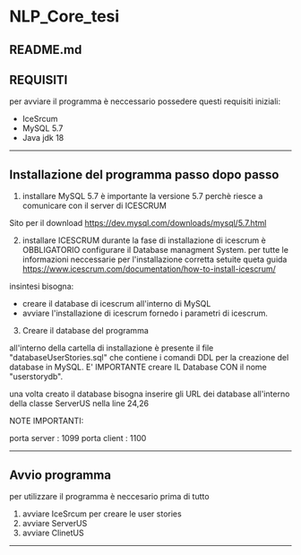# NLP_Core_tesi
README.md
---------------------------------------------------------------------
REQUISITI
---------------------------------------------------------------------

per avviare il programma è neccessario possedere questi requisiti iniziali:
- IceSrcum
- MySQL 5.7
- Java jdk 18

---------------------------------------------------------------------
Installazione del programma passo dopo passo 
---------------------------------------------------------------------
1) installare MySQL 5.7
è importante la versione 5.7 perchè riesce a comunicare con il server di ICESCRUM 


Sito per il download	https://dev.mysql.com/downloads/mysql/5.7.html

2) installare ICESCRUM
durante la fase di installazione di icescrum è OBBLIGATORIO configurare il Database managment
System. 
per tutte le informazioni neccessarie per l'installazione corretta setuite queta guida
https://www.icescrum.com/documentation/how-to-install-icescrum/

insintesi bisogna: 
- creare il database di icescrum all'interno di MySQL
- avviare l'installazione di icescrum fornedo i parametri di icescrum.
3) Creare il database del programma

all'interno della cartella di installazione è presente il file "databaseUserStories.sql"
che contiene i comandi DDL per la creazione del database in MySQL.
E' IMPORTANTE creare IL Database CON il nome "userstorydb".


una volta creato il database bisogna inserire gli URL dei database all'interno
della classe ServerUS nella line 24,26

NOTE IMPORTANTI: 

porta server : 1099
porta client : 1100


---------------------------------------------------------------------
Avvio programma
---------------------------------------------------------------------
per utilizzare il programma è neccesario prima di tutto 

1) avviare IceSrcum per creare le user stories
2) avviare ServerUS 
3) avviare ClinetUS


---------------------------------------------------------------------








